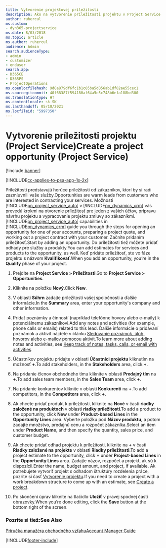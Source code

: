 ```yaml
---
title: Vytvorenie projektovej príležitosti
description: Ako na vytvorenie príležitosti projektu v Project Service
author: ruhercul
ms.custom:
- dyn365-projectservice
ms.date: 8/03/2018
ms.topic: article
ms.author: ruhercul
audience: Admin
search.audienceType:
- admin
- customizer
- enduser
search.app:
- D365CE
- D365PS
- ProjectOperations
ms.openlocfilehash: 9d8a879df6fc1b1c85ba5d856ab1df02ae55cec1
ms.sourcegitcommit: 40f68387f594180af64a5e5c748b6efa188bd300
ms.translationtype: HT
ms.contentlocale: sk-SK
ms.lasthandoff: 05/10/2021
ms.locfileid: "5997350"
---
```

# <a name="create-a-project-opportunity-project-service"></a><span data-ttu-id="b6249-103">Vytvorenie príležitosti projektu (Project Service)</span><span class="sxs-lookup"><span data-stu-id="b6249-103">Create a project opportunity (Project Service)</span></span>

[!include [banner](../includes/psa-now-project-operations.md)]

[!INCLUDE[cc-applies-to-psa-app-1x-2x](../includes/cc-applies-to-psa-app-1x-2x.md)]

<span data-ttu-id="b6249-104">Príležitosti predstavujú horúce príležitosti od zákazníkov, ktorí by si radi zazmluvnili vaše služby.</span><span class="sxs-lookup"><span data-stu-id="b6249-104">Opportunities are warm leads from customers who are interested in contracting your services.</span></span> <span data-ttu-id="b6249-105">Možnosti [!INCLUDE[pn_project_service_auto](../includes/pn-project-service-auto.md)] v [!INCLUDE[pn_dynamics_crm](../includes/pn-dynamics-crm.md)] vás prevedú krokmi na otvorenie príležitosť pre jeden z vašich účtov, prípravu návrhu projektu a vypracovanie projektu zmluvy so zákazníkmi.</span><span class="sxs-lookup"><span data-stu-id="b6249-105">[!INCLUDE[pn_project_service_auto](../includes/pn-project-service-auto.md)] capabilities in [!INCLUDE[pn_dynamics_crm](../includes/pn-dynamics-crm.md)] guide you through the steps for opening an opportunity for one of your accounts, preparing a project quote, and working out a project contract with your customer.</span></span> <span data-ttu-id="b6249-106">Začnite pridaním príležitosť.</span><span class="sxs-lookup"><span data-stu-id="b6249-106">Start by adding an opportunity.</span></span> <span data-ttu-id="b6249-107">Do príležitosti tiež môžete pridať odhady pre služby a produkty.</span><span class="sxs-lookup"><span data-stu-id="b6249-107">You can add estimates for services and products to the opportunity, as well.</span></span> <span data-ttu-id="b6249-108">Keď pridáte príležitosť, ste vo fáze projektu s názvom **Kvalifikovať**.</span><span class="sxs-lookup"><span data-stu-id="b6249-108">When you add an opportunity, you’re in the **Qualify** phase of your project.</span></span>  
  
1.  <span data-ttu-id="b6249-109">Prejdite na **Project Service > Príležitosti**.</span><span class="sxs-lookup"><span data-stu-id="b6249-109">Go to **Project Service > Opportunities**.</span></span>  
  
2.  <span data-ttu-id="b6249-110">Kliknite na položku **Nový**.</span><span class="sxs-lookup"><span data-stu-id="b6249-110">Click **New**.</span></span>  
  
3.  <span data-ttu-id="b6249-111">V oblasti **Súhrn** zadajte príležitosti vašej spoločnosti a ďalšie informácie.</span><span class="sxs-lookup"><span data-stu-id="b6249-111">In the **Summary** area, enter your opportunity's company and other information.</span></span>  
  
4.  <span data-ttu-id="b6249-112">Pridať poznámky a činností (napríklad telefónne hovory alebo e-maily) k potenciálnemu zákazníkovi.</span><span class="sxs-lookup"><span data-stu-id="b6249-112">Add any notes and activities (for example, phone calls or emails) related to this lead.</span></span> <span data-ttu-id="b6249-113">Ďalšie informácie o pridávaní poznámok a aktivít nájdete v článku [Sledovanie poznámok, úloh, hovorov alebo e-mailov pomocou aktivít](/dynamics365/customerengagement/on-premises/basics/work-with-activities).</span><span class="sxs-lookup"><span data-stu-id="b6249-113">To learn more about adding notes and activities, see [Keep track of notes, tasks, calls, or email with activities](/dynamics365/customerengagement/on-premises/basics/work-with-activities).</span></span>  
  
5.  <span data-ttu-id="b6249-114">Účastníkov projektu pridajte v oblasti **Účastníci projektu** kliknutím na možnosť **+**.</span><span class="sxs-lookup"><span data-stu-id="b6249-114">To add stakeholders, in the **Stakeholders** area, click **+**.</span></span>  
  
6.  <span data-ttu-id="b6249-115">Na pridanie členov obchodného tímu kliknite v oblasti **Predajný tím** na **+**.</span><span class="sxs-lookup"><span data-stu-id="b6249-115">To add sales team members, in the **Sales Team** area, click **+**.</span></span>  
  
7.  <span data-ttu-id="b6249-116">Na pridanie konkurentov kliknite v oblasti **Konkurenti** na **+**.</span><span class="sxs-lookup"><span data-stu-id="b6249-116">To add competitors, in the **Competitors** area, click **+**.</span></span>  
  
8.  <span data-ttu-id="b6249-117">Ak chcete pridať produkt k príležitosti, kliknite na **Nové** v časti **riadky založené na produktoch** v oblasti **riadky príležitosti**.</span><span class="sxs-lookup"><span data-stu-id="b6249-117">To add a product to the opportunity, click **New** under **Product-based Lines** in the **Opportunity Lines** area.</span></span> <span data-ttu-id="b6249-118">Vyberte položku pod **Názov produktu**, a potom zadajte množstvo, predajnú cenu a rozpočet zákazníka.</span><span class="sxs-lookup"><span data-stu-id="b6249-118">Select an item under **Product Name**, and then specify the quantity, sales price, and customer budget.</span></span>  
  
9. <span data-ttu-id="b6249-119">Ak chcete pridať odhad projektu k príležitosti, kliknite na **+** v časti **Riadky založené na projekte** v oblasti **Riadky príležitosti**.</span><span class="sxs-lookup"><span data-stu-id="b6249-119">To add a project estimate to the opportunity, click **+** under **Project-based Lines** in the **Opportunity Lines** area.</span></span> <span data-ttu-id="b6249-120">Zadajte názov, rozpočet a projekt, ak sú k dispozícii.</span><span class="sxs-lookup"><span data-stu-id="b6249-120">Enter the name, budget amount, and project, if available.</span></span> <span data-ttu-id="b6249-121">Ak potrebujete vytvoriť projekt s odhadom štruktúry rozdelenia práce, pozrite si časť [Vytvorenie projektu](../psa/create-project.md).</span><span class="sxs-lookup"><span data-stu-id="b6249-121">If you need to create a project with a work breakdown structure to come up with an estimate, see [Create a project](../psa/create-project.md).</span></span>  
  
10. <span data-ttu-id="b6249-122">Po skončení úprav kliknite na tlačidlo **Uložiť** v pravej spodnej časti obrazovky.</span><span class="sxs-lookup"><span data-stu-id="b6249-122">When you’re done editing, click the **Save** button at the bottom right of the screen.</span></span>  
  
### <a name="see-also"></a><span data-ttu-id="b6249-123">Pozrite si tiež:</span><span class="sxs-lookup"><span data-stu-id="b6249-123">See Also</span></span>  
 [<span data-ttu-id="b6249-124">Príručka manažéra obchodného vzťahu</span><span class="sxs-lookup"><span data-stu-id="b6249-124">Account Manager Guide</span></span>](../psa/account-manager-guide.md)


[!INCLUDE[footer-include](../includes/footer-banner.md)]